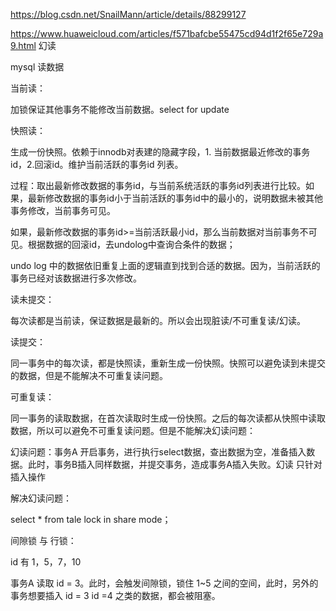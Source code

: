 <https://blog.csdn.net/SnailMann/article/details/88299127>

<https://www.huaweicloud.com/articles/f571bafcbe55475cd94d1f2f65e729a9.html> 幻读

mysql 读数据

当前读：

加锁保证其他事务不能修改当前数据。select for update

快照读：

生成一份快照。依赖于innodb对表建的隐藏字段，1\. 当前数据最近修改的事务id，2.回滚id。维护当前活跃的事务id 列表。

过程：取出最新修改数据的事务id，与当前系统活跃的事务id列表进行比较。如果，最新修改数据的事务id小于当前活跃的事务id中的最小的，说明数据未被其他事务修改，当前事务可见。

如果，最新修改数据的事务id\>=当前活跃最小id，那么当前数据对当前事务不可见。根据数据的回滚id，去undolog中查询合条件的数据；

undo log 中的数据依旧重复上面的逻辑直到找到合适的数据。因为，当前活跃的事务已经对该数据进行多次修改。

读未提交：

每次读都是当前读，保证数据是最新的。所以会出现脏读/不可重复读/幻读。

读提交：

同一事务中的每次读，都是快照读，重新生成一份快照。快照可以避免读到未提交的数据，但是不能解决不可重复读问题。

可重复读：

同一事务的读取数据，在首次读取时生成一份快照。之后的每次读都从快照中读取数据，所以可以避免不可重复读问题。但是不能解决幻读问题：

幻读问题：事务A 开启事务，进行执行select数据，查出数据为空，准备插入数据。此时，事务B插入同样数据，并提交事务，造成事务A插入失败。幻读 只针对 插入操作

解决幻读问题：

select \* from tale lock in share mode；

间隙锁 与 行锁：

id 有 1，5，7，10

事务A 读取 id = 3。此时，会触发间隙锁，锁住 1~5 之间的空间，此时，另外的事务想要插入 id = 3 id =4 之类的数据，都会被阻塞。
